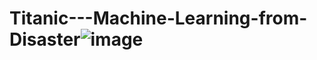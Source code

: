 # Titanic---Machine-Learning-from-Disaster![image](https://github.com/user-attachments/assets/34dd6332-413a-4753-a6e9-7c6272debed3)

